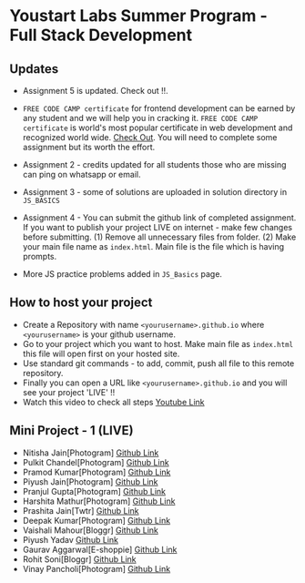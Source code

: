 # Youstart Labs Summer Program - Full Stack Development

## Updates

* Assignment 5 is updated. Check out !!.
* `FREE CODE CAMP certificate` for frontend development can be earned by any student and we will help you in cracking it. `FREE CODE CAMP certificate` is world's most popular certificate in web development and recognized world wide. [Check Out](https://www.freecodecamp.org/map#Basic-Algorithm-Scripting). You will need to complete some assignment but its worth the effort.

* Assignment 2 - credits updated for all students those who are missing can ping on whatsapp or email.
* Assignment 3 - some of solutions are uploaded in solution directory in `JS_BASICS`
* Assignment 4 - You can submit the github link of completed assignment. If you want to publish your project LIVE on internet - make few changes before submitting. (1) Remove all unnecessary files from folder. (2) Make your main file name as `index.html`. Main file is the file which is having prompts.
* More JS practice problems added in `JS_Basics` page.

## How to host your project

* Create a Repository with name `<yourusername>.github.io` where `<yourusername>` is your github username.
* Go to your project which you want to host. Make main file as `index.html` this file will open first on your hosted site.
* Use standard git commands - to add, commit, push all file to this remote repository.
* Finally you can open a URL like `<yourusername>.github.io` and you will see your project 'LIVE' !!
* Watch this video to check all steps [Youtube Link](https://youtu.be/pRdELKJK1pw)


## Mini Project - 1  (LIVE)

* Nitisha Jain[Photogram] [Github Link](https://nitisha-jain.github.io/Photo_gram1.github.io)
* Pulkit Chandel[Photogram] [Github Link](https://pulkit22.github.io/)
* Pramod Kumar[Photogram] [Github Link](https://pramod-knight.github.io)
* Piyush Jain[Photogram] [Github Link](https://piyushjain78.github.io/dist/gallery.html)
* Pranjul Gupta[Photogram] [Github Link](https://pranjulgupta.github.io/)
* Harshita Mathur[Photogram] [Github Link](https://harshita1233.github.io/)
* Prashita Jain[Twtr] [Github Link](https://Prashita12.github.io)
* Deepak Kumar[Photogram] [Github Link](https://deepak-kumar31.github.io/gallery.html)
* Vaishali Mahour[Bloggr] [Github Link](https://vaishali-mahour.github.io/)
* Piyush Yadav [Github Link](https://piyushyadav.github.io/)
* Gaurav Aggarwal[E-shoppie] [Github Link](https://agarwalgaurav1604.github.io/)
* Rohit Soni[Bloggr] [Github Link](https://Ronny7.github.io)
* Vinay Pancholi[Photogram] [Github Link](https://vinsp18.github.io/)
